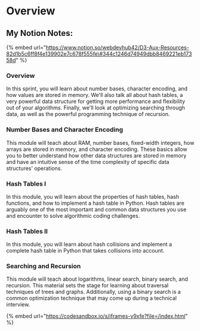 # Overview

## My Notion Notes:

{% embed url="https://www.notion.so/webdevhub42/D3-Aux-Resources-82d1b5c6ff8f4e139902e7c678f555fe\#344c1246d74949dbb8469221eb17358d" %}

### Overview <a id="overview"></a>

In this sprint, you will learn about number bases, character encoding, and how values are stored in memory. We'll also talk all about hash tables, a very powerful data structure for getting more performance and flexibility out of your algorithms. Finally, we'll look at optimizing searching through data, as well as the powerful programming technique of recursion.

### Number Bases and Character Encoding <a id="number-bases-and-character-encoding"></a>

This module will teach about RAM, number bases, fixed-width integers, how arrays are stored in memory, and character encoding. These basics allow you to better understand how other data structures are stored in memory and have an intuitive sense of the time complexity of specific data structures' operations.

### Hash Tables I <a id="hash-tables-i"></a>

In this module, you will learn about the properties of hash tables, hash functions, and how to implement a hash table in Python. Hash tables are arguably one of the most important and common data structures you use and encounter to solve algorithmic coding challenges.

### Hash Tables II <a id="hash-tables-ii"></a>

In this module, you will learn about hash collisions and implement a complete hash table in Python that takes collisions into account.

### Searching and Recursion <a id="searching-and-recursion"></a>

This module will teach about logarithms, linear search, binary search, and recursion. This material sets the stage for learning about traversal techniques of trees and graphs. Additionally, using a binary search is a common optimization technique that may come up during a technical interview.

{% embed url="https://codesandbox.io/s/iframes-v9xfe?file=/index.html" %}
